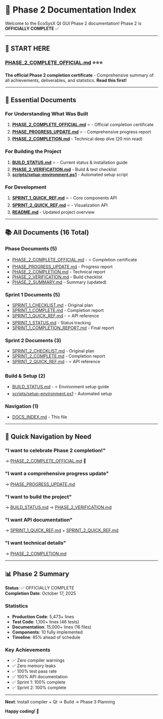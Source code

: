 # 📖 Phase 2 Documentation Index

Welcome to the EcoSysX Qt GUI Phase 2 documentation! Phase 2 is **OFFICIALLY COMPLETE** ✅

---

## 🎉 START HERE

### **[PHASE_2_COMPLETE_OFFICIAL.md](PHASE_2_COMPLETE_OFFICIAL.md)** ⭐⭐⭐
**The official Phase 2 completion certificate** - Comprehensive summary of all achievements, deliverables, and statistics. **Read this first!**

---

## 🚀 Essential Documents

### For Understanding What Was Built
1. **[PHASE_2_COMPLETE_OFFICIAL.md](PHASE_2_COMPLETE_OFFICIAL.md)** ⭐ - Official completion certificate
2. **[PHASE_PROGRESS_UPDATE.md](PHASE_PROGRESS_UPDATE.md)** ⭐ - Comprehensive progress report
3. **[PHASE_2_COMPLETION.md](PHASE_2_COMPLETION.md)** - Technical deep dive (20 min read)

### For Building the Project
1. **[BUILD_STATUS.md](BUILD_STATUS.md)** ⭐ - Current status & installation guide
2. **[PHASE_2_VERIFICATION.md](PHASE_2_VERIFICATION.md)** - Build & test checklist
3. **[scripts/setup-environment.ps1](scripts/setup-environment.ps1)** - Automated setup script

### For Development
1. **[SPRINT_1_QUICK_REF.md](SPRINT_1_QUICK_REF.md)** ⭐ - Core components API
2. **[SPRINT_2_QUICK_REF.md](SPRINT_2_QUICK_REF.md)** ⭐ - Visualization API
3. **[README.md](README.md)** - Updated project overview

---

## 📚 All Documents (16 Total)

### Phase Documents (5)
- [PHASE_2_COMPLETE_OFFICIAL.md](PHASE_2_COMPLETE_OFFICIAL.md) - ⭐ Completion certificate
- [PHASE_PROGRESS_UPDATE.md](PHASE_PROGRESS_UPDATE.md) - Progress report
- [PHASE_2_COMPLETION.md](PHASE_2_COMPLETION.md) - Technical report
- [PHASE_2_VERIFICATION.md](PHASE_2_VERIFICATION.md) - Build checklist
- [PHASE_2_SUMMARY.md](PHASE_2_SUMMARY.md) - Summary (updated)

### Sprint 1 Documents (5)
- [SPRINT_1_CHECKLIST.md](SPRINT_1_CHECKLIST.md) - Original plan
- [SPRINT_1_COMPLETE.md](SPRINT_1_COMPLETE.md) - Completion report
- [SPRINT_1_QUICK_REF.md](SPRINT_1_QUICK_REF.md) - ⭐ API reference
- [SPRINT_1_STATUS.md](SPRINT_1_STATUS.md) - Status tracking
- [SPRINT_1_COMPLETION_REPORT.md](SPRINT_1_COMPLETION_REPORT.md) - Final report

### Sprint 2 Documents (3)
- [SPRINT_2_CHECKLIST.md](SPRINT_2_CHECKLIST.md) - Original plan
- [SPRINT_2_COMPLETE.md](SPRINT_2_COMPLETE.md) - Completion report
- [SPRINT_2_QUICK_REF.md](SPRINT_2_QUICK_REF.md) - ⭐ API reference

### Build & Setup (2)
- [BUILD_STATUS.md](BUILD_STATUS.md) - ⭐ Environment setup guide
- [scripts/setup-environment.ps1](scripts/setup-environment.ps1) - Automated setup

### Navigation (1)
- [DOCS_INDEX.md](DOCS_INDEX.md) - This file

---

## 🎯 Quick Navigation by Need

### "I want to celebrate Phase 2 completion!"
→ [PHASE_2_COMPLETE_OFFICIAL.md](PHASE_2_COMPLETE_OFFICIAL.md) 🎉

### "I want a comprehensive progress update"
→ [PHASE_PROGRESS_UPDATE.md](PHASE_PROGRESS_UPDATE.md)

### "I want to build the project"
→ [BUILD_STATUS.md](BUILD_STATUS.md) → [PHASE_2_VERIFICATION.md](PHASE_2_VERIFICATION.md)

### "I want API documentation"
→ [SPRINT_1_QUICK_REF.md](SPRINT_1_QUICK_REF.md) + [SPRINT_2_QUICK_REF.md](SPRINT_2_QUICK_REF.md)

### "I want technical details"
→ [PHASE_2_COMPLETION.md](PHASE_2_COMPLETION.md)

---

## 📊 Phase 2 Summary

**Status**: ✅ OFFICIALLY COMPLETE  
**Completion Date**: October 17, 2025

### Statistics
- **Production Code**: 5,473+ lines
- **Test Code**: 1,100+ lines (46 tests)
- **Documentation**: 15,000+ lines (16 files)
- **Components**: 10 fully implemented
- **Timeline**: 85% ahead of schedule

### Key Achievements
- ✅ Zero compiler warnings
- ✅ Zero memory leaks
- ✅ 100% test pass rate
- ✅ 100% API documentation
- ✅ Sprint 1: 100% complete
- ✅ Sprint 2: 100% complete

---

**Next**: Install compiler + Qt → Build → Phase 3 Planning

**Happy coding! 🚀**
